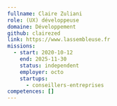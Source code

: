 ```yaml
---
fullname: Claire Zuliani
role: (UX) développeuse
domaine: Développement
github: clairezed
link: https://www.lassembleuse.fr
missions:
  - start: 2020-10-12
    end: 2025-11-30
    status: independent
    employer: octo
    startups:
      - conseillers-entreprises
competences: []
---
```

